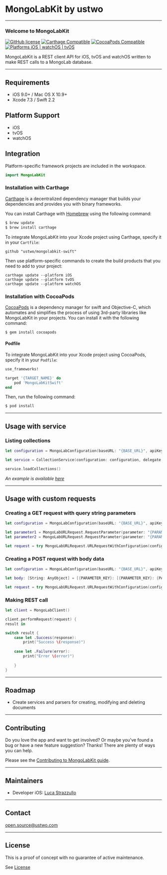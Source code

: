 # MongoLabKit by ustwo
---

### Welcome to MongoLabKit 
[![GitHub license](https://img.shields.io/badge/license-MIT-lightgrey.svg)](https://github.com/ustwo/mongolabkit-swift/blob/master/LICENSE) 
[![Carthage Compatible](https://img.shields.io/badge/Carthage-compatible-4BC51D.svg?style=flat)](https://github.com/Carthage/Carthage)
[![CocoaPods Compatible](https://img.shields.io/badge/Pods-compatible-4BC51D.svg?style=flat)](https://cocoapods.org)
[![Platforms iOS | watchOS | tvOS](https://img.shields.io/badge/Platforms-iOS%20%7C%20watchOS%20%7C%20tvOS-lightgray.svg?style=flat)](https://developer.apple.com/swift/)

MongoLabKit is a REST client API for iOS, tvOS and watchOS written to make REST calls to a MongoLab database.

---

## Requirements 

- iOS 9.0+ / Mac OS X 10.9+
- Xcode 7.3 / Swift 2.2

## Platform Support

- iOS
- tvOS
- watchOS

## Integration

Platform-specific framework projects are included in the workspace.

``` swift 
import MongoLabKit
```

### Installation with Carthage

[Carthage](https://github.com/Carthage/Carthage) is a decentralized dependency manager that builds your dependencies and provides you with binary frameworks.

You can install Carthage with [Homebrew](http://brew.sh/) using the following command:

``` bash
$ brew update
$ brew install carthage
```

To integrate MongoLabKit into your Xcode project using Carthage, specify it in your `Cartfile`:

``` ogdl
github "ustwo/mongolabkit-swift"
```

Then use platform-specific commands to create the build products that you need to add to your project:

````
carthage update --platform iOS
carthage update --platform tvOS
carthage update --platform watchOS
````

### Installation with CocoaPods

[CocoaPods](http://cocoapods.org) is a dependency manager for swift and Objective-C, which automates and simplifies the process of using 3rd-party libraries like MongoLabKit in your projects. You can install it with the following command:

```bash
$ gem install cocoapods
```

#### Podfile

To integrate MongoLabKit into your Xcode project using CocoaPods, specify it in your `Podfile`:

```ruby
use_frameworks!

target '{TARGET_NAME}' do
    pod 'MongoLabKitSwift'
end
```

Then, run the following command:

```bash
$ pod install
```

---

## Usage with service

### Listing collections

``` swift
let configuration = MongoLabConfiguration(baseURL: "{BASE_URL}", apiKey: "{API_KEY}")

let service = CollectionService(configuration: configuration, delegate: self)

service.loadCollections()
```

*An example is available [here](https://github.com/ustwo/mongolabkit-swift/blob/master/MongoLabKit/MongoLabKitExamples/ViewController.swift)*

---

## Usage with custom requests

### Creating a GET request with query string parameters

``` Swift
let configuration = MongoLabConfiguration(baseURL: "{BASE_URL}", apiKey: "{API_KEY}")

let parameter1 = MongoLabURLRequest.RequestParameter(parameter: "{PARAMETER_NAME}", value: "{PARAMETER_VALUE}")
let parameter2 = MongoLabURLRequest.RequestParameter(parameter: "{PARAMETER_NAME}", value: "{PARAMETER_VALUE}")

let request = try MongoLabURLRequest.URLRequestWithConfiguration(configuration, relativeURL: "collections/[COLLECTION_NAME]", method: .GET, parameters: [parameter1, parameter2], bodyData: nil)
```

### Creating a POST request with body data

``` Swift
let configuration = MongoLabConfiguration(baseURL: "{BASE_URL}", apiKey: "{API_KEY}")

let body: [String: AnyObject] = [{PARAMETER_KEY}: [{PARAMETER_KEY}: {PARAMETER_VALUE}]]

let request = try MongoLabURLRequest.URLRequestWithConfiguration(configuration, relativeURL: "collections/[COLLECTION_NAME]", method: .POST, parameters: [], bodyData: body)
```

### Making REST call

``` Swift
let client = MongoLabClient()

client.performRequest(request) {
result in

switch result {
    case let .Success(response):
        print("Success \(response)")
    
    case let .Failure(error):
        print("Error \(error)")
    
    }
}
```

---

## Roadmap

* Create services and parsers for creating, modifying and deleting documents

---

## Contributing

Do you love the app and want to get involved? Or maybe you've found a bug or 
have a new feature suggestion? Thanks! There are plenty of ways you can help.

Please see the [Contributing to MongoLabKit guide](https://github.com/ustwo/mongolabkit-swift/blob/develop/CONTRIBUTING.md).

---

## Maintainers

* Developer iOS: [Luca Strazzullo](mailto:luca@ustwo.com)

---

## Contact

[open.source@ustwo.com](mailto:open.source@ustwo.com)

---

## License

This is a proof of concept with no guarantee of active maintenance.

See [License](./LICENSE)

